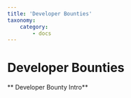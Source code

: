 ```yaml
---
title: 'Developer Bounties'
taxonomy:
    category:
        - docs
---
```


# Developer Bounties

** Developer Bounty Intro**
